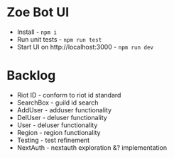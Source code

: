 # Zoe Bot UI

- Install - `npm i`
- Run unit tests - `npm run test`
- Start UI on http://localhost:3000 - `npm run dev`

# Backlog

- Riot ID - conform to riot id standard
- SearchBox - guild id search
- AddUser - adduser functionality
- DelUser - deluser functionality
- User - deluser functionality
- Region - region functionality
- Testing - test refinement
- NextAuth - nextauth exploration &? implementation
